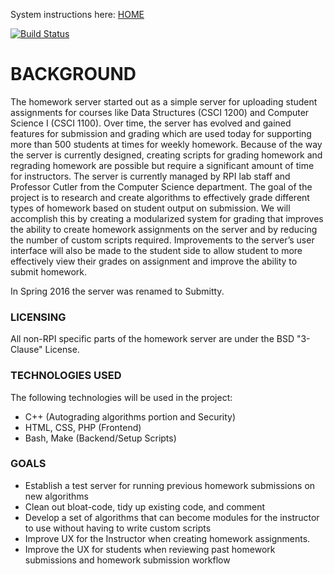 System instructions here: [HOME](https://github.com/Submitty/Submitty/wiki)

[![Build Status](https://travis-ci.org/Submitty/Submitty.svg?branch=master)](https://travis-ci.org/Submitty/Submitty)

# BACKGROUND

The homework server started out as a simple server for uploading student assignments for courses like Data Structures (CSCI 1200) and Computer Science I (CSCI 1100). Over time, the server has evolved and gained features for submission and grading which are used today for supporting more than 500 students at times for weekly homework. Because of the way the server is currently designed, creating scripts for grading homework and regrading homework are possible but require a significant amount of time for instructors. The server is currently managed by RPI lab staff and Professor Cutler from the Computer Science department. The goal of the project is to research and create algorithms to effectively grade different types of homework based on student output on submission. We will accomplish this by creating a modularized system for grading that improves the ability to create homework assignments on the server and by reducing the number of custom scripts required. Improvements to the server’s user interface will also be made to the student side to allow student to more effectively view their grades on assignment and improve the ability to submit homework.

In Spring 2016 the server was renamed to Submitty. 

### LICENSING
All non-RPI specific parts of the homework server are under the BSD "3-Clause" License.

### TECHNOLOGIES USED
The following technologies will be used in the project:
*	C++ (Autograding algorithms portion and Security)
*	HTML, CSS, PHP (Frontend)
* 	Bash, Make (Backend/Setup Scripts)

### GOALS
*	Establish a test server for running previous homework submissions on new algorithms
*	Clean out bloat-code, tidy up existing code, and comment
*	Develop a set of algorithms that can become modules for the instructor to use without having to write custom scripts
*	Improve UX for the Instructor when creating homework assignments.
*	Improve the UX for students when reviewing past homework submissions and homework submission workflow

